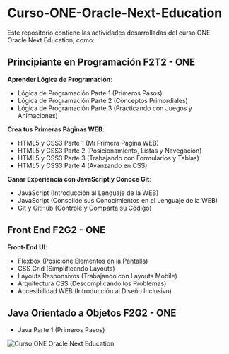 # Curso-ONE-Oracle-Next-Education
Este repositorio contiene las actividades desarrolladas del curso ONE Oracle Next Education, como:

## Principiante en Programación F2T2 - ONE
  **Aprender Lógica de Programación**:
  - Lógica de Programación Parte 1 (Primeros Pasos)
  - Lógica de Programación Parte 2 (Conceptos Primordiales)
  - Lógica de Programación Parte 3 (Practicando con Juegos y Animaciones)

 **Crea tus Primeras Páginas WEB**:
  - HTML5 y CSS3 Parte 1 (Mi Primera Página WEB)
  - HTML5 y CSS3 Parte 2 (Posicionamiento, Listas y Navegación)
  - HTML5 y CSS3 Parte 3 (Trabajando con Formularios y Tablas)
  - HTML5 y CSS3 Parte 4 (Avanzando en CSS)

 **Ganar Experiencia con JavaScript y Conoce Git**:
  - JavaScript (Introducción al Lenguaje de la WEB)
  - JavaScript (Consolide sus Conocimientos en el Lenguaje de la WEB)
  - Git y GitHub (Controle y Comparta su Código)

## Front End F2G2 - ONE
  **Front-End UI**:
  - Flexbox (Posicione Elementos en la Pantalla)
  - CSS Grid (Simplificando Layouts)
  - Layouts Responsivos (Trabajando con Layouts Mobile)
  - Arquitectura CSS (Descomplicando los Problemas)
  - Accesibilidad WEB (Introducción al Diseño Inclusivo)

## Java Orientado a Objetos F2G2 - ONE
  - Java Parte 1 (Primeros Pasos)

![Curso ONE Oracle Next Education](https://www.acate.com.br/wp-content/uploads/2021/11/site-acate-1500x750-50-1200x460.png)
